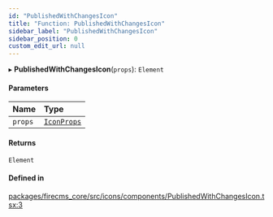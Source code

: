 ```yaml
---
id: "PublishedWithChangesIcon"
title: "Function: PublishedWithChangesIcon"
sidebar_label: "PublishedWithChangesIcon"
sidebar_position: 0
custom_edit_url: null
---
```


▸ **PublishedWithChangesIcon**(`props`): `Element`

#### Parameters

| Name | Type |
| :------ | :------ |
| `props` | [`IconProps`](../types/IconProps.md) |

#### Returns

`Element`

#### Defined in

[packages/firecms_core/src/icons/components/PublishedWithChangesIcon.tsx:3](https://github.com/FireCMSco/firecms/blob/d45f3739/packages/firecms_core/src/icons/components/PublishedWithChangesIcon.tsx#L3)

